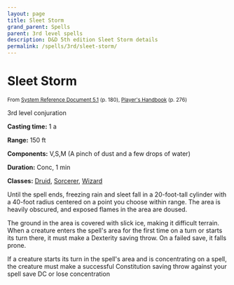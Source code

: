 ```yaml
---
layout: page
title: Sleet Storm
grand_parent: Spells
parent: 3rd level spells 
description: D&D 5th edition Sleet Storm details
permalink: /spells/3rd/sleet-storm/
---
```


# Sleet Storm

<small>From <a target="_blank" href="https://media.wizards.com/2016/downloads/DND/SRD-OGL_V5.1.pdf">System Reference Document 5.1</a> (p. 180), <a target="_blank" href="https://dnd.wizards.com/products/tabletop-games/rpg-products/rpg_playershandbook">Player's Handbook</a> (p. 276)</small>


3rd level conjuration

**Casting time:** 1 a

**Range:** 150 ft

**Components:** V,S,M (A pinch of dust and a few drops of water)

**Duration:** Conc, 1 min

**Classes:** [Druid](/classes/druid/), [Sorcerer](/classes/sorcerer/), [Wizard](/classes/wizard/)

Until the spell ends, freezing rain and sleet fall in a 20-foot-tall cylinder with a 40-foot radius centered on a point you choose within range. The area is heavily obscured, and exposed flames in the area are doused.

   The ground in the area is covered with slick ice, making it difficult terrain. When a creature enters the spell's area for the first time on a turn or starts its turn there, it must make a Dexterity saving throw. On a failed save, it falls prone.

   If a creature starts its turn in the spell's area and is concentrating on a spell, the creature must make a successful Constitution saving throw against your spell save DC or lose concentration